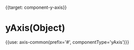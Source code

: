 
{{target: component-y-axis}}

# yAxis(Object)

{{use: axis-common(prefix='#', componentType='yAxis')}}
